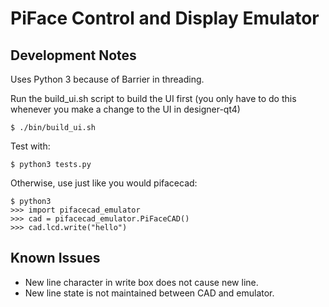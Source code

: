 PiFace Control and Display Emulator
===================================

Development Notes
-----------------
Uses Python 3 because of Barrier in threading.

Run the build_ui.sh script to build the UI first (you only have to do this
whenever you make a change to the UI in designer-qt4)

    $ ./bin/build_ui.sh

Test with:

    $ python3 tests.py

Otherwise, use just like you would pifacecad:

    $ python3
    >>> import pifacecad_emulator
    >>> cad = pifacecad_emulator.PiFaceCAD()
    >>> cad.lcd.write("hello")


Known Issues
------------

- New line character in write box does not cause new line.
- New line state is not maintained between CAD and emulator.
